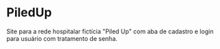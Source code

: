 # PiledUp
Site para a rede hospitalar fictícia "Piled Up" com aba de cadastro e login para usuário com tratamento de senha. 
